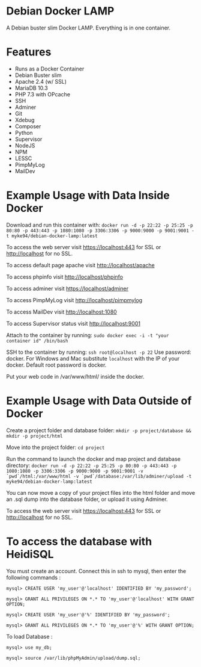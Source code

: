 # Debian Docker LAMP
A Debian buster slim Docker LAMP. Everything is in one container.

# Features
- Runs as a Docker Container
- Debian Buster slim
- Apache 2.4 (w/ SSL)
- MariaDB 10.3
- PHP 7.3 with OPcache
- SSH
- Adminer
- Git
- Xdebug
- Composer
- Python
- Supervisor
- NodeJS
- NPM
- LESSC
- PimpMyLog
- MailDev

# Example Usage with Data Inside Docker

 Download and run this container with: 
``docker run -d -p 22:22 -p 25:25 -p 80:80 -p 443:443 -p 1080:1080 -p 3306:3306 -p 9000:9000 -p 9001:9001 -t myke94/debian-docker-lamp:latest``

To access the web server visit [https://localhost:443](https://localhost:443) for SSL or [http://localhost](http://localhost) for no SSL.

To access default page apache visit [http://localhost/apache](http://localhost/apache)

To access phpinfo visit [http://localhost/phpinfo](http://localhost/phpinfo)

To access adminer visit [https://localhost/adminer](https://localhost/adminer)

To access PimpMyLog visit [http://localhost/pimpmylog](http://localhost/pimpmylog)

To access MailDev visit [http://localhost:1080](http://localhost:1080)

To access Supervisor status visit [http://localhost:9001](http://localhost:9001)

Attach to the container by running:
`sudo docker exec -i -t "your container id" /bin/bash`

SSH to the container by running:
`ssh root@localhost -p 22` Use password: docker. For Windows and Mac substitute `localhost` with the IP of your docker.
Default root password is docker.

Put your web code in /var/www/html/ inside the docker.

# Example Usage with Data Outside of Docker

Create a project folder and database folder:
`mkdir -p project/database && mkdir -p project/html`

Move into the project folder:
`cd project`

Run the command to launch the docker and map project and database directory:
``docker run -d -p 22:22 -p 25:25 -p 80:80 -p 443:443 -p 1080:1080 -p 3306:3306 -p 9000:9000 -p 9001:9001 -v `pwd`/html:/var/www/html -v `pwd`/database:/var/lib/adminer/upload -t myke94/debian-docker-lamp:latest``

You can now move a copy of your project files into the html folder and move an .sql dump into the database folder, or upload it using Adminer. 

To access the web server visit [https://localhost:443](https://localhost:443) for SSL or [http://localhost](http://localhost) for no SSL.

# To access the database with HeidiSQL

You must create an account.
Connect this in ssh to mysql, then enter the following commands :

`mysql> CREATE USER 'my_user'@'localhost' IDENTIFIED BY 'my_password';`

`mysql> GRANT ALL PRIVILEGES ON *.* TO 'my_user'@'localhost' WITH GRANT OPTION;`

`mysql> CREATE USER 'my_user'@'%' IDENTIFIED BY 'my_password';`

`mysql> GRANT ALL PRIVILEGES ON *.* TO 'my_user'@'%' WITH GRANT OPTION;`

To load Database :

`mysql> use my_db;`

`mysql> source /var/lib/phpMyAdmin/upload/dump.sql;`
